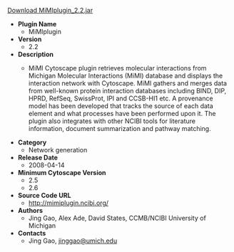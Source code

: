 <a href="MiMIplugin_2.2.jar">Download MiMIplugin_2.2.jar</a>

* __Plugin Name__
  * MiMIplugin
* __Version__
  * 2.2
* __Description__
  * <p>MiMI Cytoscape plugin retrieves molecular interactions from Michigan Molecular Interactions (MiMI) database and displays the interaction network with Cytoscape. MiMI gathers and merges data from well-known protein interaction databases including BIND, DIP, HPRD, RefSeq, SwissProt, IPI and CCSB-HI1 etc. A provenance model has been developed that tracks the source of each data element and what processes have been performed upon it. The plugin also integrates with other NCIBI tools for literature information, document summarization and pathway matching.</p>
* __Category__
  * Network generation
* __Release Date__
  * 2008-04-14
* __Minimum Cytoscape Version__
  * 2.5
  * 2.6
* __Source Code URL__
  * http://mimiplugin.ncibi.org/
* __Authors__
  * Jing Gao, Alex Ade, David States,  CCMB/NCIBI University of Michigan
* __Contacts__
  * Jing Gao, jinggao@umich.edu
